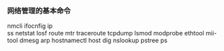 ### 网络管理的基本命令
nmcli 
ifocnfig
ip  
ss
netstat
losf
route
mtr
traceroute
tcpdump
lsmod
modprobe
ethtool
mii-tool
dmesg
arp
hostnamectl
host
dig
nslookup
pstree
ps

<!--stackedit_data:
eyJoaXN0b3J5IjpbLTEwNTE5NzU1NzksLTY4MDAzNzc3LC0xND
M3NTEzMjgwLC0xMDExNTcwOTk1LDczMDk5ODExNl19
-->